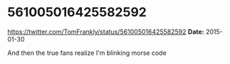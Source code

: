 # 561005016425582592
https://twitter.com/TomFrankly/status/561005016425582592
**Date:** 2015-01-30

And then the true fans realize I'm blinking morse code
